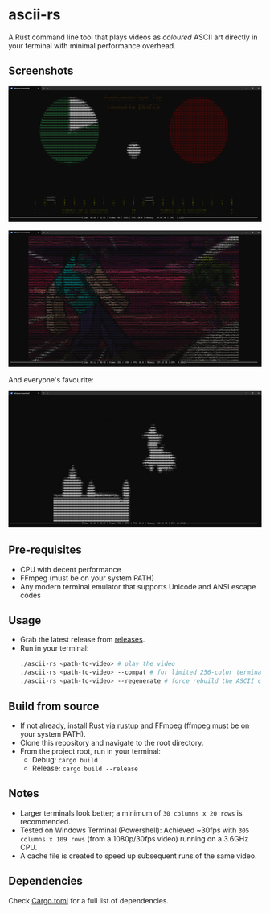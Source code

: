 ﻿# ascii-rs

A Rust command line tool that plays videos as _coloured_ ASCII art directly in your terminal with minimal performance overhead.

## Screenshots

![sync_test.png](img/sync_test.png)

![steve.png](img/steve.png)

And everyone's favourite:

![bad_apple.png](img/bad_apple.png)

## Pre-requisites

-   CPU with decent performance
-   FFmpeg (must be on your system PATH)
-   Any modern terminal emulator that supports Unicode and ANSI escape codes

## Usage

-   Grab the latest release from [releases](https://github.com/minhcrafters/ascii-rs/releases).
-   Run in your terminal:
    ```bash
    ./ascii-rs <path-to-video> # play the video
    ./ascii-rs <path-to-video> --compat # for limited 256-color terminals
    ./ascii-rs <path-to-video> --regenerate # force rebuild the ASCII cache
    ```

## Build from source

-   If not already, install Rust [via rustup](https://rustup.rs) and FFmpeg (ffmpeg must be on your system PATH).
-   Clone this repository and navigate to the root directory.
-   From the project root, run in your terminal:
    -   Debug: `cargo build`
    -   Release: `cargo build --release`

## Notes

-   Larger terminals look better; a minimum of `30 columns x 20 rows` is recommended.
-   Tested on Windows Terminal (Powershell): Achieved ~30fps with `305 columns x 109 rows` (from a 1080p/30fps video) running on a 3.6GHz CPU.
-   A cache file is created to speed up subsequent runs of the same video.

## Dependencies

Check [Cargo.toml](./Cargo.toml) for a full list of dependencies.
